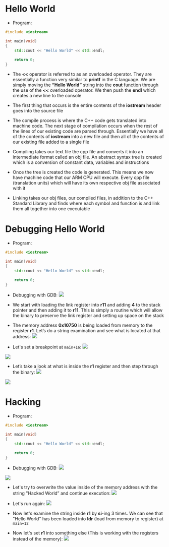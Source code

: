 # Hello World
- Program:
```cpp
#include <iostream>

int main(void)
{
	std::cout << "Hello World" << std::endl;
	
	return 0;
}
```

- The **<<** operator is referred to as an overloaded operator. They are essentially a function very similar to **printf** in the C language. We are simply moving the **“Hello World”** string into the **cout** function through the use of the **<<** overloaded operator. We then push the **endl** which creates a new line to the console

- The first thing that occurs is the entire contents of the **iostream** header goes into the source file 
- The compile process is where the C++ code gets translated into machine code. The next stage of compilation occurs when the rest of the lines of our existing code are parsed through. Essentially we have all of the contents of **iostream** into a new file and then all of the contents of our existing file added to a single file

- Compiling takes our text file the cpp file and converts it into an intermediate format called an obj file. An abstract syntax tree is created which is a conversion of constant data, variables and instructions
- Once the tree is created the code is generated. This means we now have machine code that our ARM CPU will execute. Every cpp file (translation units) which will have its own respective obj file associated with it
- Linking takes our obj files, our compiled files, in addition to the C++ Standard Library and finds where each symbol and function is and link them all together into one executable

# Debugging Hello World
- Program:
```cpp
#include <iostream>

int main(void)
{
	std::cout << "Hello World" << std::endl;
	
	return 0;
}
```

- Debugging with GDB:
![](../Assets/hello-gdb.jpg)

- We start with loading the link register into **r11** and adding **4** to the stack pointer and then adding it to **r11**. This is simply a routine which will allow the binary to preserve the link register and setting up space on the stack
- The memory address **0x10750** is being loaded from memory to the register **r1**. Let’s do a string examination and see what is located at that address:
![](../Assets/hello-gdb-check.jpg)

- Let's set a breakpoint at `main+16`:
![](../Assets/hello-gdb-break.jpg)

![](../Assets/hello-gdb-regs.jpg)

- Let’s take a look at what is inside the **r1** register and then step through the binary:
![](../Assets/hello-gdb-check-r1.jpg)

![](../Assets/hello-gdb-continue.jpg)

# Hacking
- Program:
```cpp
#include <iostream>

int main(void)
{
	std::cout << "Hello World" << std::endl;
	
	return 0;
}
```

- Debugging with GDB:
![](../Assets/hello-gdb.jpg)

![](../Assets/hello-gdb-hack.jpg)

- Let's try to overwrite the value inside of the memory address with the string "Hacked World” and continue execution:
![](../Assets/hello-gdb-hack-2.jpg)

- Let's run again:
![](../Assets/hello-gdb.jpg)

- Now let's examine the string inside **r1** by **si**-ing 3 times. We can see that "Hello World" has been loaded into **ldr** (load from memory to register) at `main+12`
- Now let's set **r1** into something else (This is working with the registers instead of the memory):
![](../Assets/hello-gdb-hack-3.jpg)
